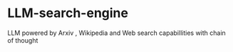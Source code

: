 # LLM-search-engine
LLM powered by Arxiv , Wikipedia and Web search capabillities with chain of thought
